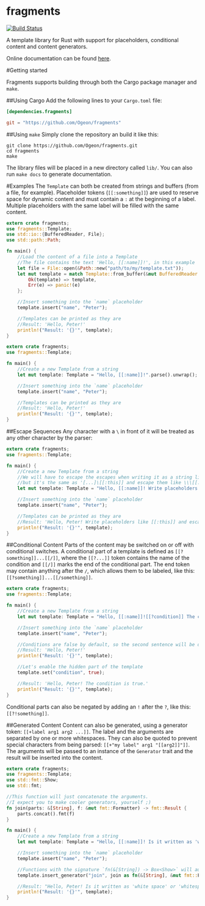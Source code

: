 fragments
=========

[![Build Status](https://travis-ci.org/Ogeon/fragments.png?branch=master)](https://travis-ci.org/Ogeon/fragments)

A template library for Rust with support for placeholders, conditional content and content generators.

Online documentation can be found [here](http://ogeon.github.io/fragments/doc/fragments/).

#Getting started

Fragments supports building through both the Cargo package manager and `make`.

##Using Cargo
Add the following lines to your `Cargo.toml` file:
```toml
[dependencies.fragments]

git = "https://github.com/Ogeon/fragments"
```

##Using `make`
Simply clone the repository an build it like this:

```shell
git clone https://github.com/Ogeon/fragments.git
cd fragments
make
```

The library files will be placed in a new directory called `lib/`. You can also run `make docs` to generate documentation.

#Examples
The `Template` can both be created from strings and buffers (from a file, for example).
Placeholder tokens (`[[:something]]`) are used to reserve space for dynamic content and
must contain a `:` at the beginning of a label. Multiple placeholders with the same label
will be filled with the same content.

```rust
extern crate fragments;
use fragments::Template;
use std::io::{BufferedReader, File};
use std::path::Path;

fn main() {
	//Load the content of a file into a Template
	//The file contains the text 'Hello, [[:name]]!', in this example
	let file = File::open(&Path::new("path/to/my/template.txt"));
	let mut template = match Template::from_buffer(&mut BufferedReader::new(file)) {
		Ok(template) => template,
		Err(e) => panic!(e)
	};

	//Insert something into the `name` placeholder
	template.insert("name", "Peter");

	//Templates can be printed as they are
	//Result: 'Hello, Peter!'
	println!("Result: '{}'", template);
}
```

```rust
extern crate fragments;
use fragments::Template;

fn main() {
	//Create a new Template from a string
	let mut template: Template = "Hello, [[:name]]!".parse().unwrap();

	//Insert something into the `name` placeholder
	template.insert("name", "Peter");

	//Templates can be printed as they are
	//Result: 'Hello, Peter!'
	println!("Result: '{}'", template);
}
```

##Escape Sequences
Any character with a `\` in front of it will be treated as any other character by the parser:
```rust
extern crate fragments;
use fragments::Template;

fn main() {
	//Create a new Template from a string
	//We will have to escape the escapes when writing it as a string literal,
	//but it's the same as '[...]\[[:this]] and escape them like \\\[[:this]][...]'
	let mut template: Template = "Hello, [[:name]]! Write placeholders like \\[[:this]] and escape them like \\\\\\[[:this]]".parse().unwrap();

	//Insert something into the `name` placeholder
	template.insert("name", "Peter");

	//Templates can be printed as they are
	//Result: 'Hello, Peter! Write placeholders like [[:this]] and escape them like \[[:this]]'
	println!("Result: '{}'", template);
}
```

##Conditional Content
Parts of the content may be switched on or off with conditional switches.
A conditional part of a template is defined as `[[?something]]...[[/]]`, where the
`[[?...]]` token contains the name of the condition and `[[/]]` marks the end
of the conditional part. The end token may contain anything after the `/`,
which allows them to be labeled, like this: `[[?something]]...[[/something]]`.

```rust
extern crate fragments;
use fragments::Template;

fn main() {
	//Create a new Template from a string
	let mut template: Template = "Hello, [[:name]]![[?condition]] The condition is true.[[/condition]]".parse().unwrap();

	//Insert something into the `name` placeholder
	template.insert("name", "Peter");

	//Conditions are false by default, so the second sentence will be disabled
	//Result: 'Hello, Peter!'
	println!("Result: '{}'", template);

	//Let's enable the hidden part of the template
	template.set("condition", true);

	//Result: 'Hello, Peter! The condition is true.'
	println!("Result: '{}'", template);
}
```

Conditional parts can also be negated by adding an `!` after the `?`, like this: `[[?!something]]`.

##Generated Content
Content can also be generated, using a generator token: `[[+label arg1 arg2 ...]]`. The label and the arguments are
separated by one or more whitespaces. They can also be quoted to prevent special characters from being parsed:
`[[+"my label" arg1 "[[arg2]]"]]`. The arguments will be passed to an instance of the `Generator` trait and the
result will be inserted into the content.

```rust
extern crate fragments;
use fragments::Template;
use std::fmt::Show;
use std::fmt;

//This function will just concatenate the arguments.
//I expect you to make cooler generators, yourself ;)
fn join(parts: &[String], f: &mut fmt::Formatter) -> fmt::Result {
	parts.concat().fmt(f)
}

fn main() {
	//Create a new Template from a string
	let mut template: Template = "Hello, [[:name]]! Is it written as 'white space' or '[[+join white space]]'?".parse().unwrap();

	//Insert something into the `name` placeholder
	template.insert("name", "Peter");

	//Functions with the signature `fn(&[String]) -> Box<Show>` will automatically implement the `Generator` trait
	template.insert_generator("join", join as fn(&[String], &mut fmt::Formatter) -> fmt::Result);

	//Result: "Hello, Peter! Is it written as 'white space' or 'whitespace'?"
	println!("Result: '{}'", template);
}
```

